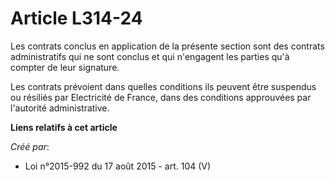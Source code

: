 # Article L314-24

Les contrats conclus en application de la présente section sont des contrats administratifs qui ne sont conclus et qui
n'engagent les parties qu'à compter de leur signature. 

Les contrats prévoient dans quelles conditions ils peuvent être suspendus ou résiliés par Electricité de France, dans des
conditions approuvées par l'autorité administrative.

**Liens relatifs à cet article**

_Créé par_:

  - Loi n°2015-992 du 17 août 2015 - art. 104 (V)
